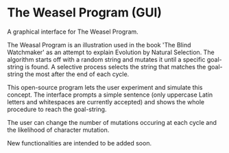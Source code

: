 # The Weasel Program (GUI)
A graphical interface for The Weasel Program.

The Weasal Program is an illustration used in the book 'The Blind Watchmaker' as an attempt to explain Evolution by Natural Selection.
The algorithm starts off with a random string and mutates it until a specific goal-string is found. A selective process selects the string that matches the goal-string the most after the end of each cycle.

This open-source program lets the user experiment and simulate this concept. The interface prompts a simple sentence (only uppercase Latin letters and whitespaces are currently accepted) and shows the whole procedure to reach the goal-string.

The user can change the number of mutations occuring at each cycle and the likelihood of character mutation.

New functionalities are intended to be added soon.
